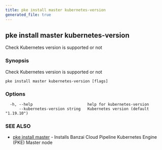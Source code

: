 ```yaml
---
title: pke install master kubernetes-version
generated_file: true
---
```

## pke install master kubernetes-version

Check Kubernetes version is supported or not

### Synopsis

Check Kubernetes version is supported or not

```
pke install master kubernetes-version [flags]
```

### Options

```
  -h, --help                        help for kubernetes-version
      --kubernetes-version string   Kubernetes version (default "1.19.10")
```

### SEE ALSO

* [pke install master](/docs/pke/cli/reference/pke_install_master/)	 - Installs Banzai Cloud Pipeline Kubernetes Engine (PKE) Master node

